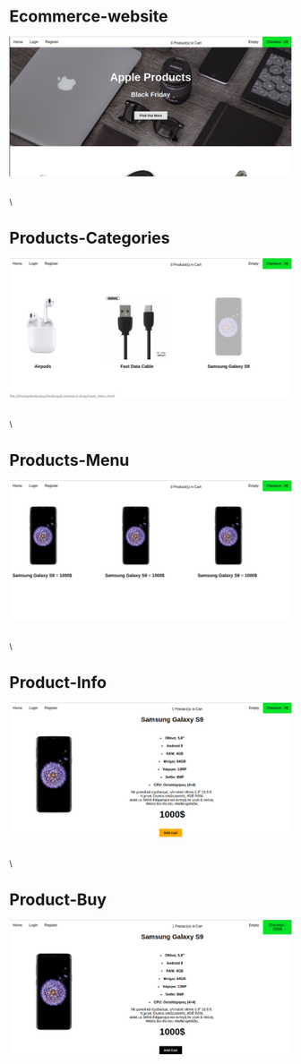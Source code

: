 # Ecommerce-website
![Test Image 1](https://github.com/Tsouko/Ecommerce-website/blob/master/Ecommerce%20shop/website.png)
\
\
\
\

# Products-Categories
![Test Image 2](https://github.com/Tsouko/Ecommerce-website/blob/master/Ecommerce%20shop/website_choose2.png)
\
\
\
\



# Products-Menu
![Test Image 2](https://github.com/Tsouko/Ecommerce-website/blob/master/Ecommerce%20shop/website_products_menu.png)
\
\
\
\
# Product-Info
![Test Image 2](https://github.com/Tsouko/Ecommerce-website/blob/master/Ecommerce%20shop/website_product_details.png)
\
\
\
\
# Product-Buy
![Test Image 2](https://github.com/Tsouko/Ecommerce-website/blob/master/Ecommerce%20shop/website_product_Buy.png)
